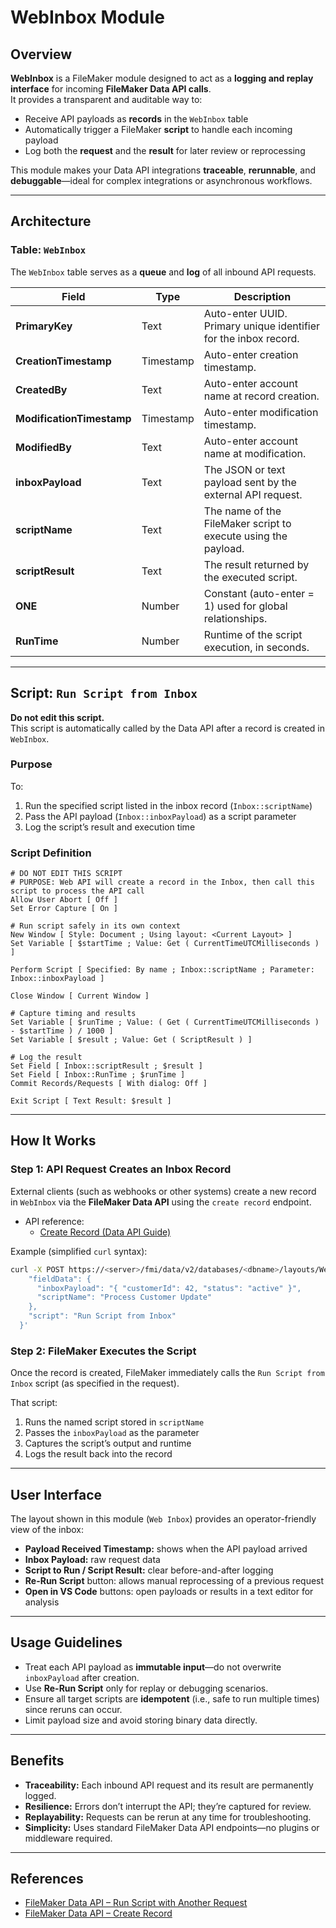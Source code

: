 # WebInbox Module

## Overview

**WebInbox** is a FileMaker module designed to act as a **logging and replay interface** for incoming **FileMaker Data API calls**.  
It provides a transparent and auditable way to:

- Receive API payloads as **records** in the `WebInbox` table  
- Automatically trigger a FileMaker **script** to handle each incoming payload  
- Log both the **request** and the **result** for later review or reprocessing  

This module makes your Data API integrations **traceable**, **rerunnable**, and **debuggable**—ideal for complex integrations or asynchronous workflows.

---

## Architecture

### Table: `WebInbox`

The `WebInbox` table serves as a **queue** and **log** of all inbound API requests.

| Field | Type | Description |
|-------|------|--------------|
| **PrimaryKey** | Text | Auto-enter UUID. Primary unique identifier for the inbox record. |
| **CreationTimestamp** | Timestamp | Auto-enter creation timestamp. |
| **CreatedBy** | Text | Auto-enter account name at record creation. |
| **ModificationTimestamp** | Timestamp | Auto-enter modification timestamp. |
| **ModifiedBy** | Text | Auto-enter account name at modification. |
| **inboxPayload** | Text | The JSON or text payload sent by the external API request. |
| **scriptName** | Text | The name of the FileMaker script to execute using the payload. |
| **scriptResult** | Text | The result returned by the executed script. |
| **ONE** | Number | Constant (auto-enter = 1) used for global relationships. |
| **RunTime** | Number | Runtime of the script execution, in seconds. |

---

## Script: `Run Script from Inbox`

**Do not edit this script.**  
This script is automatically called by the Data API after a record is created in `WebInbox`.

### Purpose
To:
1. Run the specified script listed in the inbox record (`Inbox::scriptName`)  
2. Pass the API payload (`Inbox::inboxPayload`) as a script parameter  
3. Log the script’s result and execution time

### Script Definition
```filemaker
# DO NOT EDIT THIS SCRIPT
# PURPOSE: Web API will create a record in the Inbox, then call this script to process the API call
Allow User Abort [ Off ]
Set Error Capture [ On ]

# Run script safely in its own context
New Window [ Style: Document ; Using layout: <Current Layout> ]
Set Variable [ $startTime ; Value: Get ( CurrentTimeUTCMilliseconds ) ]

Perform Script [ Specified: By name ; Inbox::scriptName ; Parameter: Inbox::inboxPayload ]

Close Window [ Current Window ]

# Capture timing and results
Set Variable [ $runTime ; Value: ( Get ( CurrentTimeUTCMilliseconds ) - $startTime ) / 1000 ]
Set Variable [ $result ; Value: Get ( ScriptResult ) ]

# Log the result
Set Field [ Inbox::scriptResult ; $result ]
Set Field [ Inbox::RunTime ; $runTime ]
Commit Records/Requests [ With dialog: Off ]

Exit Script [ Text Result: $result ]
```

---

## How It Works

### Step 1: API Request Creates an Inbox Record

External clients (such as webhooks or other systems) create a new record in `WebInbox` via the **FileMaker Data API** using the `create record` endpoint.

- API reference:  
  - [Create Record (Data API Guide)](https://help.claris.com/en/data-api-guide/content/create-record.html)

Example (simplified `curl` syntax):
```bash
curl -X POST https://<server>/fmi/data/v2/databases/<dbname>/layouts/WebInbox/records   -H "Authorization: Bearer <token>"   -H "Content-Type: application/json"   -d '{
    "fieldData": {
      "inboxPayload": "{ "customerId": 42, "status": "active" }",
      "scriptName": "Process Customer Update"
    },
    "script": "Run Script from Inbox"
  }'
```

### Step 2: FileMaker Executes the Script

Once the record is created, FileMaker immediately calls the `Run Script from Inbox` script (as specified in the request).

That script:
1. Runs the named script stored in `scriptName`
2. Passes the `inboxPayload` as the parameter
3. Captures the script’s output and runtime
4. Logs the result back into the record

---

## User Interface

The layout shown in this module (`Web Inbox`) provides an operator-friendly view of the inbox:

- **Payload Received Timestamp:** shows when the API payload arrived  
- **Inbox Payload:** raw request data  
- **Script to Run / Script Result:** clear before-and-after logging  
- **Re-Run Script** button: allows manual reprocessing of a previous request  
- **Open in VS Code** buttons: open payloads or results in a text editor for analysis

---

## Usage Guidelines

- Treat each API payload as **immutable input**—do not overwrite `inboxPayload` after creation.
- Use **Re-Run Script** only for replay or debugging scenarios.
- Ensure all target scripts are **idempotent** (i.e., safe to run multiple times) since reruns can occur.
- Limit payload size and avoid storing binary data directly.

---

## Benefits

- **Traceability:** Each inbound API request and its result are permanently logged.
- **Resilience:** Errors don’t interrupt the API; they’re captured for review.
- **Replayability:** Requests can be rerun at any time for troubleshooting.
- **Simplicity:** Uses standard FileMaker Data API endpoints—no plugins or middleware required.

---

## References

- [FileMaker Data API – Run Script with Another Request](https://help.claris.com/en/data-api-guide/content/run-script-with-another-request.html)  
- [FileMaker Data API – Create Record](https://help.claris.com/en/data-api-guide/content/create-record.html)
